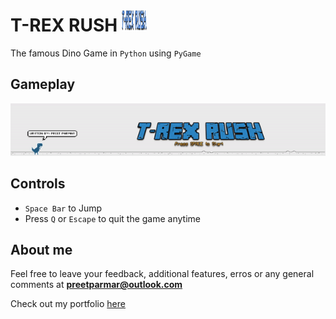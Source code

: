 # T-REX RUSH <img src="Assets/Images/logo.png" width="40" height="35"/>
The famous Dino Game in `Python` using `PyGame`

## Gameplay
![Game Play](/TRex-Rush/Assets/Images/gameplay.gif)

## Controls
- `Space Bar` to Jump
- Press `Q` or `Escape` to quit the game anytime

## About me
Feel free to leave your feedback, additional features, erros or any general comments at **preetparmar@outlook.com**

Check out my portfolio [here](https://preetparmar.github.io/ "My Portfolio")
